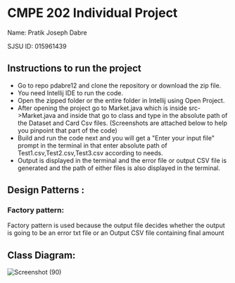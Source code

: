# CMPE 202 Individual Project
Name: Pratik Joseph Dabre

SJSU ID: 015961439
## Instructions to run the project
- Go to repo pdabre12 and clone the repository or download the zip file.
- You need Intellij IDE to run the code.
- Open the zipped folder or the entire folder in Intellij using Open Project.
- After opening the project go to Market.java which is inside src->Market.java and inside that go to class and type in the absolute path of the Dataset and Card Csv files.
(Screenshots are attached below to help you pinpoint that part of the code)
- Build and run the code next and you will get a "Enter your input file" prompt in the terminal in that enter absolute path of Test1.csv,Test2.csv,Test3.csv according to needs.
- Output is displayed in the terminal and the error file or output CSV file is generated and the path of either files is also displayed in the terminal.


## Design Patterns :

### Factory pattern:
Factory pattern is used because the output file decides whether the output is going to be an error txt file or an Output CSV file containing final amount



## Class Diagram:
![Screenshot (90)](https://user-images.githubusercontent.com/80276547/144790435-f40be982-9316-488d-a53a-f488fc6f65c5.png)
